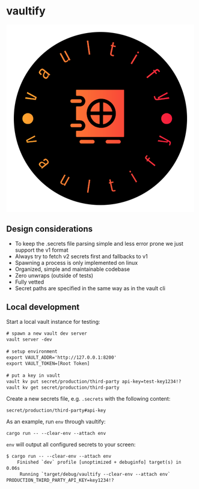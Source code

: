 # vaultify
![logo](docs/logo.png)

## Design considerations
- To keep the .secrets file parsing simple and less error prone we just support the v1 format
- Always try to fetch v2 secrets first and fallbacks to v1
- Spawning a process is only implemented on linux
- Organized, simple and maintainable codebase
- Zero unwraps (outside of tests)
- Fully vetted
- Secret paths are specified in the same way as in the vault cli

## Local development
Start a local vault instance for testing:
```
# spawn a new vault dev server
vault server -dev

# setup environment
export VAULT_ADDR='http://127.0.0.1:8200'
export VAULT_TOKEN=[Root Token]

# put a key in vault
vault kv put secret/production/third-party api-key=test-key1234!?
vault kv get secret/production/third-party
```

Create a new secrets file, e.g. `.secrets` with the following content:
```
secret/production/third-party#api-key
```

As an example, run `env` through vaultify:
```
cargo run -- --clear-env --attach env
```

`env` will output all configured secrets to your screen:
```
$ cargo run -- --clear-env --attach env
    Finished `dev` profile [unoptimized + debuginfo] target(s) in 0.06s
     Running `target/debug/vaultify --clear-env --attach env`
PRODUCTION_THIRD_PARTY_API_KEY=key1234!?
```
